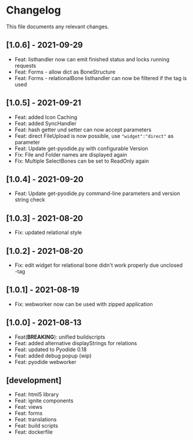 # Changelog

This file documents any relevant changes.

## [1.0.6] - 2021-09-29
- Feat: listhandler now can emit finished status and locks running requests
- Feat: Forms - allow dict as BoneStructure
- Feat: Forms - relationalBone listhandler can now be filtered if the tag is used

## [1.0.5] - 2021-09-21
- Feat: added Icon Caching
- Feat: added SyncHandler
- Feat: hash getter und setter can now accept parameters
- Feat: direct FileUpload is now possible, use `"widget":"direct"` as parameter
- Feat: Update get-pyodide.py with configurable Version
- Fix: File and Folder names are displayed again
- Fix: Multiple SelectBones can be set to ReadOnly again

## [1.0.4] - 2021-09-20
- Feat: Update get-pyodide.py command-line parameters and version string check

## [1.0.3] - 2021-08-20
- Fix: updated relational style

## [1.0.2] - 2021-08-20
- Fix: edit widget for relational bone didn't work properly due unclosed <div>-tag

## [1.0.1] - 2021-08-19
- Fix: webworker now can be used with zipped application

## [1.0.0] - 2021-08-13
- Feat(**BREAKING**): unified buildscripts
- Feat: added alternative displayStrings for relations
- Feat: updated to Pyodide 0.18
- Feat: added debug popup (wip)
- Feat: pyodide webworker

## [development]
- Feat: html5 library
- Feat: ignite components
- Feat: views
- Feat: forms
- Feat: translations
- Feat: build scripts
- Feat: dockerfile
